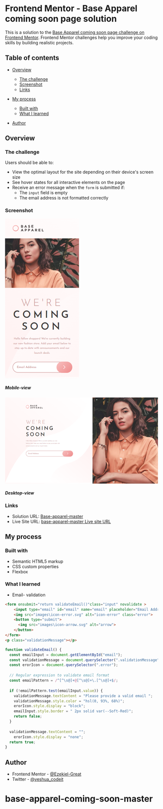 # Frontend Mentor - Base Apparel coming soon page solution

This is a solution to the [Base Apparel coming soon page challenge on Frontend Mentor](https://www.frontendmentor.io/challenges/base-apparel-coming-soon-page-5d46b47f8db8a7063f9331a0). Frontend Mentor challenges help you improve your coding skills by building realistic projects. 

## Table of contents

- [Overview](#overview)
  - [The challenge](#the-challenge)
  - [Screenshot](#screenshot)
  - [Links](#links)
- [My process](#my-process)
  - [Built with](#built-with)
  - [What I learned](#what-i-learned)
 
- [Author](#author)




## Overview

### The challenge

Users should be able to:

- View the optimal layout for the site depending on their device's screen size
- See hover states for all interactive elements on the page
- Receive an error message when the `form` is submitted if:
  - The `input` field is empty
  - The email address is not formatted correctly

### Screenshot

![Alt text](<images/Base-Apparel-coming-soon-page - Mobile-view.png>)
##### Mobile-view
![Alt text](<images/Base-Apparel-coming-soon-page -Desktop-view.png>)
##### Desktop-view

### Links

- Solution URL: [ Base-apparel-master](https://github.com/Ezekiel-Great/base-apparel-master)
- Live Site URL: [base-apparel-master Live site URL](https://your-live-site-url.com)

## My process

### Built with

- Semantic HTML5 markup
- CSS custom properties
- Flexbox


### What I learned
- Email- validation

```html
<form onsubmit="return validateEmail()"class="input" novalidate >
    <input type="email" id="email" name="email" placeholder="Email Address" required>
    <img src="images\icon-error.svg" alt="icon-error" class="error">
    <button type="submit">
      <img src="images\icon-arrow.svg" alt="arrow">
    </button>
</form>
<p class="validationMessage"></p>
```

```js
function validateEmail() {
  const emailInput = document.getElementById("email");
  const validationMessage = document.querySelector(".validationMessage");
  const erorIcon = document.querySelector(".error");

  // Regular expression to validate email format
  const emailPattern = /^[^\s@]+@[^\s@]+\.[^\s@]+$/;

  if (!emailPattern.test(emailInput.value)) {
    validationMessage.textContent = "Please provide a valid email ";
    validationMessage.style.color = "hsl(0, 93%, 68%)";
    erorIcon.style.display = "block";
    emailInput.style.border = " 2px solid var(--Soft-Red)";
    return false;
  }

  validationMessage.textContent = "";
    erorIcon.style.display = "none";
  return true;
}
```




## Author

- Frontend Mentor - [@Ezekiel-Great](https://www.frontendmentor.io/profile/Ezekiel-Great)
- Twitter - [@yeshua_codeit](https://www.twitter.com/yeshua_codeit )
# base-apparel-coming-soon-master
